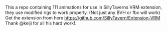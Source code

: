 This a repo containing 111 animations for use in SillyTaverns VRM extension, they use modified rigs to work properly. (Not just any BVH or fbx will work)
Get the extension from here https://github.com/SillyTavern/Extension-VRM Thank @keiji for all his hard work!.
